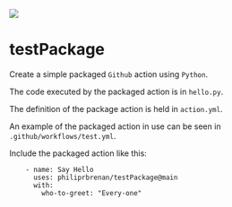 <div>
    <p><a href="https://github.com/philiprbrenan/testPackage"><img src="https://github.com/philiprbrenan/testPackage/workflows/Test/badge.svg"></a>
</div>

# testPackage

Create a simple packaged ```Github``` action using ```Python```.

The code executed by the packaged action is in ```hello.py```.

The definition of the package action is held in ```action.yml```.

An example of the packaged action in use can be seen in ```.github/workflows/test.yml```.

Include the packaged action like this:

```
    - name: Say Hello
      uses: philiprbrenan/testPackage@main
      with:
        who-to-greet: "Every-one"
```
